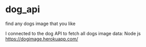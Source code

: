 # dog_api
find any dogs image that you like

I connected to the dog API to fetch all dogs image data:
Node js 
https://dogimage.herokuapp.com/
